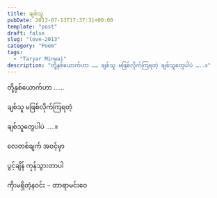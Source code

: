 ```yaml
---
title: ချစ်သူ
pubDate: 2013-07-13T17:37:31+00:00
template: "post"
draft: false
slug: "love-2013"
category: "Poem"
tags:
  - "Taryar Minwai"
description: "တို့နှစ်ယောက်ဟာ …… ချစ်သူ မဖြစ်လိုက်ကြရတဲ့ ချစ်သူတွေပါပဲ …..။"
---
```


တို့နှစ်ယောက်ဟာ ……

ချစ်သူ မဖြစ်လိုက်ကြရတဲ့

ချစ်သူတွေပါပဲ …..။

လေတစ်ချက် အဝင့်မှာ

ပွင့်ချိန် ကုန်သွားတာပါ

ကိုးမရှိတဲ့နဝင်း − တာရာမင်းဝေ
